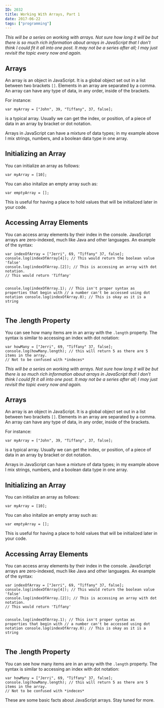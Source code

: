 ```yaml
---
ID: 2032
title: Working With Arrays, Part 1
date: 2017-06-22
tags: ["programming"]
---
```



<em>This will be a series on working with arrays. Not sure how long it will be but there is so much rich information about arrays in JavaScript that I don’t think I could fit it all into one post. It may not be a series after all; I may just revisit the topic every now and again.</em>
<h2 id="&quot;arrays&quot;">Arrays</h2>
An array is an object in JavaScript. It is a global object set out in a list between two brackets <code class="&quot;highlighter-rouge&quot;">[]</code>. Elements in an array are separated by a comma. An array can have any type of data, in any order, inside of the brackets.

For instance:
<div class="&quot;highlighter-rouge&quot;">
<pre class="&quot;highlight&quot;"><code>var myArray = ["John", 39, "Tiffany", 37, false];
</code></pre>
</div>
is a typical array. Usually we can get the index, or position, of a piece of data in an array by bracket or dot notation.

Arrays in JavaScript can have a mixture of data types; in my example above I mix strings, numbers, and a boolean data type in one array.
<h2 id="&quot;initializing-an-array&quot;">Initializing an Array</h2>
You can initialize an array as follows:
<div class="&quot;highlighter-rouge&quot;">
<pre class="&quot;highlight&quot;"><code>var myArray = [10];
</code></pre>
</div>
You can also initalize an empty array such as:
<div class="&quot;highlighter-rouge&quot;">
<pre class="&quot;highlight&quot;"><code>var emptyArray = [];
</code></pre>
</div>
This is useful for having a place to hold values that will be initialized later in your code.
<h2 id="&quot;accessing-array-elements&quot;">Accessing Array Elements</h2>
You can access array elements by their index in the console. JavaScript arrays are zero-indexed, much like Java and other languages. An example of the syntax:
<div class="&quot;highlighter-rouge&quot;">
<pre class="&quot;highlight&quot;"><code>var indexOfArray = ["Jerri", 69, "Tiffany" 37, false];
console.log(indexOfArray[4]); // This would return the boolean value 'false'
console.log(indexOfArray.[2]); // This is accessing an array with dot notation.
// This would return 'Tiffany'

console.log(indexOfArray.1); // This isn't proper syntax as properties that begin with
// a number can't be accessed using dot notation
console.log(indexOfArray.0); // This is okay as it is a string
</code></pre>
</div>
<h2 id="&quot;the-length-property&quot;">The .length Property</h2>
You can see how many items are in an array with the <code class="&quot;highlighter-rouge&quot;">.length</code> property. The syntax is similar to accessing an index with dot notation:
<div class="&quot;highlighter-rouge&quot;">
<pre class="&quot;highlight&quot;"><code>var howMany = ["Jerri", 69, "Tiffany" 37, false];
console.log(howMany.length); // this will return 5 as there are 5 items in the array.
// Not to be confused with *indeces*
</code></pre>
</div>



<em>This will be a series on working with arrays. Not sure how long it will be but there is so much rich information about arrays in JavaScript that I don’t think I could fit it all into one post. It may not be a series after all; I may just revisit the topic every now and again.</em>
<h2 id="&quot;arrays&quot;">Arrays</h2>
An array is an object in JavaScript. It is a global object set out in a list between two brackets <code class="&quot;highlighter-rouge&quot;">[]</code>. Elements in an array are separated by a comma. An array can have any type of data, in any order, inside of the brackets.

For instance:
<div class="&quot;highlighter-rouge&quot;">
<pre class="&quot;highlight&quot;"><code>var myArray = ["John", 39, "Tiffany", 37, false];
</code></pre>
</div>
is a typical array. Usually we can get the index, or position, of a piece of data in an array by bracket or dot notation.

Arrays in JavaScript can have a mixture of data types; in my example above I mix strings, numbers, and a boolean data type in one array.
<h2 id="&quot;initializing-an-array&quot;">Initializing an Array</h2>
You can initialize an array as follows:
<div class="&quot;highlighter-rouge&quot;">
<pre class="&quot;highlight&quot;"><code>var myArray = [10];
</code></pre>
</div>
You can also initalize an empty array such as:
<div class="&quot;highlighter-rouge&quot;">
<pre class="&quot;highlight&quot;"><code>var emptyArray = [];
</code></pre>
</div>
This is useful for having a place to hold values that will be initialized later in your code.
<h2 id="&quot;accessing-array-elements&quot;">Accessing Array Elements</h2>
You can access array elements by their index in the console. JavaScript arrays are zero-indexed, much like Java and other languages. An example of the syntax:
<div class="&quot;highlighter-rouge&quot;">
<pre class="&quot;highlight&quot;"><code>var indexOfArray = ["Jerri", 69, "Tiffany" 37, false];
console.log(indexOfArray[4]); // This would return the boolean value 'false'
console.log(indexOfArray.[2]); // This is accessing an array with dot notation.
// This would return 'Tiffany'

console.log(indexOfArray.1); // This isn't proper syntax as properties that begin with
// a number can't be accessed using dot notation
console.log(indexOfArray.0); // This is okay as it is a string
</code></pre>
</div>
<h2 id="&quot;the-length-property&quot;">The .length Property</h2>
You can see how many items are in an array with the <code class="&quot;highlighter-rouge&quot;">.length</code> property. The syntax is similar to accessing an index with dot notation:
<div class="&quot;highlighter-rouge&quot;">
<pre class="&quot;highlight&quot;"><code>var howMany = ["Jerri", 69, "Tiffany" 37, false];
console.log(howMany.length); // this will return 5 as there are 5 items in the array.
// Not to be confused with *indeces*
</code></pre>
</div>




These are some basic facts about JavaScript arrays. Stay tuned for more.